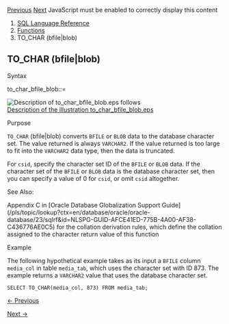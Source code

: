 [Previous](to_boolean.md) [Next](to_char-boolean.md) JavaScript must be
enabled to correctly display this content

  1. [SQL Language Reference ](index.md)
  2. [Functions](Functions.md)
  3. TO_CHAR (bfile|blob) 

## TO_CHAR (bfile|blob)

Syntax

to_char_bfile_blob::=

![Description of to_char_bfile_blob.eps
follows](https://docs.oracle.com/en/database/oracle/oracle-database/23/sqlrf/img/to_char_bfile_blob.gif)  
[Description of the illustration
to_char_bfile_blob.eps](img_text/to_char_bfile_blob.md)

Purpose

`TO_CHAR` (bfile|blob) converts `BFILE` or `BLOB` data to the database
character set. The value returned is always `VARCHAR2`. If the value returned
is too large to fit into the `VARCHAR2` data type, then the data is truncated.

For `csid`, specify the character set ID of the `BFILE` or `BLOB` data. If the
character set of the `BFILE` or `BLOB` data is the database character set,
then you can specify a value of 0 for `csid`, or omit `csid` altogether.

See Also:

Appendix C in [Oracle Database Globalization Support
Guide](/pls/topic/lookup?ctx=en/database/oracle/oracle-
database/23/sqlrf&id=NLSPG-GUID-AFCE41ED-775B-4A00-AF38-C436776AE0C5) for the
collation derivation rules, which define the collation assigned to the
character return value of this function

Example

The following hypothetical example takes as its input a `BFILE` column
`media_col` in table `media_tab`, which uses the character set with ID 873.
The example returns a `VARCHAR2` value that uses the database character set.

    
    
    SELECT TO_CHAR(media_col, 873) FROM media_tab;
    


[← Previous](to_boolean.md)

[Next →](to_char-boolean.md)
